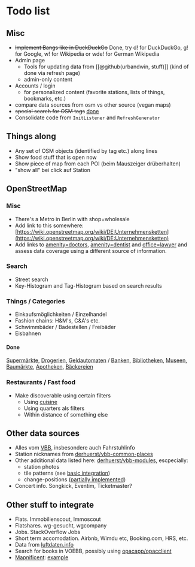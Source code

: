 # Todo list

## Misc

* ~~Implement Bangs like in DuckDuckGo~~ Done, try d! for DuckDuckGo, g! for Google, w! for Wikipedia
  or wde! for German Wikipedia
* Admin page
    * Tools for updating data from [[@github(urbandwin, stuff)]]
      (kind of done via refresh page)
    * admin-only content
* Accounts / login
    * for personalized content (favorite stations, lists of things, bookmarks, etc.)
* compare data sources from osm vs other source (vegan maps)
* ~~special search for OSM tags~~ [done](/openstreetmap/search)
* Consolidate code from `InitListener` and `RefreshGenerator`

## Things along

* Any set of OSM objects (identified by tag etc.) along lines
* Show food stuff that is open now
* Show piece of map from each POI (beim Mauszeiger drüberhalten)
* "show all" bei click auf Station

## OpenStreetMap

### Misc

* There's a Metro in Berlin with shop=wholesale
* Add link to this somewhere:
  [https://wiki.openstreetmap.org/wiki/DE:Unternehmensketten](https://wiki.openstreetmap.org/wiki/DE:Unternehmensketten)
* Add links to [amenity=doctors](/openstreetmap/tag/amenity/doctors),
  [amenity=dentist](/openstreetmap/tag/amenity/dentist) and [office=lawyer](/openstreetmap/tag/office/lawyer)
  and assess data coverage using a different source of information.

### Search

* Street search
* Key-Histogram and Tag-Histogram based on search results

### Things / Categories

* Einkaufsmöglichkeiten / Einzelhandel
* Fashion chains: H&M's, C&A's etc.
* Schwimmbäder / Badestellen / Freibäder
* Eisbahnen

#### Done

[Supermärkte](/things/supermarkets),
[Drogerien](/things/drogerien),
[Geldautomaten](/things/atms) / [Banken](/things/banks),
[Bibliotheken](/things/libraries),
[Museen](/things/museums),
[Baumärkte](/things/baumärkte),
[Apotheken](/things/pharmacies),
[Bäckereien](/things/bakeries)

### Restaurants / Fast food

* Make discoverable using certain filters
    * Using [cuisine](/openstreetmap/key/cuisine)
    * Using quarters als filters
    * Within distance of something else

## Other data sources

* Alles vom
  [VBB](https://www.vbb.de/unsere-themen/vbbdigital/api-entwicklerinfos),
  insbesondere auch Fahrstuhlinfo
* Station nicknames from
  [derhuerst/vbb-common-places](https://github.com/derhuerst/vbb-common-places)
* Other additional data listed here:
  [derhuerst/vbb-modules](https://github.com/derhuerst/vbb-modules),
  escpecially:
    * station photos
    * tile patterns (see [basic integration](/bvg/station/900000079221))
    * change-positions ([partially implemented](/bvg/station/900000079221))
* Concert info. Songkick, Eventim, Ticketmaster?

## Other stuff to integrate

* Flats. Immobilienscout, Immoscout
* Flatshares. wg-gesucht, wgcompany
* Jobs. StackOverflow Jobs
* Short term accomodation. Airbnb, Wimdu etc, Booking.com, HRS, etc.
* Data from
  [luftdaten.info](http://maps.luftdaten.info/#11/52.5227/13.4102)
* Search for books in VOEBB, possibly using
  [opacapp/opacclient](https://github.com/opacapp/opacclient)
* [Mapnificent](https://www.mapnificent.net):
  [example](https://www.mapnificent.net/berlin/#11/52.4757/13.3312/900/52.4141/13.2548/900/52.4678/13.3173/900/52.4662/13.4268/900/52.5194/13.3883)
